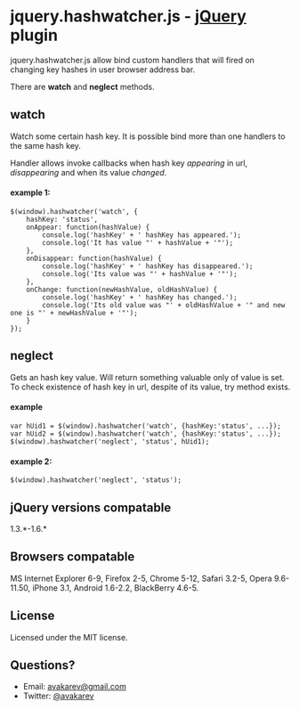 # jquery.hashwatcher.js - [jQuery](http://jquery.com/) plugin #

jquery.hashwatcher.js allow bind custom handlers that will fired on 
changing key hashes in user browser address bar.

There are **watch** and **neglect** methods.

## watch ##
Watch some certain hash key. It is possible bind more 
than one handlers to the same hash key.

Handler allows invoke callbacks when hash key 
*appearing* in url, *disappearing* and when its value *changed*.

#### example 1: ####
    $(window).hashwatcher('watch', {
        hashKey: 'status',
        onAppear: function(hashValue) {
            console.log('hashKey' + ' hashKey has appeared.');
            console.log('It has value "' + hashValue + '"');
        },
        onDisappear: function(hashValue) {
            console.log('hashKey' + ' hashKey has disappeared.');
            console.log('Its value was "' + hashValue + '"');
        },
        onChange: function(newHashValue, oldHashValue) {
            console.log('hashKey' + ' hashKey has changed.');
            console.log('Its old value was "' + oldHashValue + '" and new one is "' + newHashValue + '"');
        }
    });

## neglect ##
Gets an hash key value. Will return something valuable only of value is set.
To check existence of hash key in url, despite of its value, try method exists.

#### example ####
    var hUid1 = $(window).hashwatcher('watch', {hashKey:'status', ...});
    var hUid2 = $(window).hashwatcher('watch', {hashKey:'status', ...});
    $(window).hashwatcher('neglect', 'status', hUid1);


#### example 2: ####
    $(window).hashwatcher('neglect', 'status');


## jQuery versions compatable ##
1.3.\*-1.6.\*

## Browsers compatable ##
MS Internet Explorer 6-9, Firefox 2-5, Chrome 5-12, Safari 3.2-5, Opera 9.6-11.50, iPhone 3.1, Android 1.6-2.2, BlackBerry 4.6-5.

## License ##
Licensed under the MIT license.

## Questions? ##
* Email: avakarev@gmail.com
* Twitter: [@avakarev](http://twitter.com/#!/avakarev/)